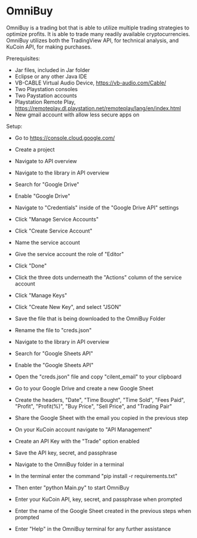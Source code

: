 # OmniBuy
 OmniBuy is a trading bot that is able to utilize multiple trading strategies to optimize profits. It is able to trade many readily available cryptocurrencies. OmniBuy utilizes both the TradingView API, for technical analysis, and KuCoin API, for making purchases. 
 
Prerequisites:
  - Jar files, included in Jar folder
  - Eclipse or any other Java IDE
  - VB-CABLE Virtual Audio Device, https://vb-audio.com/Cable/
  - Two Playstation consoles
  - Two Paystation accounts
  - Playstation Remote Play, https://remoteplay.dl.playstation.net/remoteplay/lang/en/index.html
  - New gmail account with allow less secure apps on

Setup:
  - Go to https://console.cloud.google.com/
  - Create a project
  - Navigate to API overview
  - Navigate to the library in API overview
  - Search for "Google Drive"
  - Enable "Google Drive"
  - Navigate to "Credentials" inside of the "Google Drive API" settings
  - Click "Manage Service Accounts"
  - Click "Create Service Account"
  - Name the service account
  - Give the service account the role of "Editor"
  - Click "Done"
  - Click the three dots underneath the "Actions" column of the service account
  - Click "Manage Keys"
  - Click "Create New Key", and select "JSON"
  - Save the file that is being downloaded to the OmniBuy Folder
  - Rename the file to "creds.json"
  - Navigate to the library in API overview
  - Search for "Google Sheets API"
  - Enable the "Google Sheets API"
  - Open the "creds.json" file and copy "cilent_email" to your clipboard
  - Go to your Google Drive and create a new Google Sheet
  - Create the headers, "Date", "Time Bought", "Time Sold", "Fees Paid", "Profit", "Profit(%)", "Buy Price", 
    "Sell Price", and "Trading Pair"
  - Share the Google Sheet with the email you copied in the previous step

  - On your KuCoin account navigate to "API Management"
  - Create an API Key with the "Trade" option enabled
  - Save the API key, secret, and passphrase 
   
  - Navigate to the OmniBuy folder in a terminal
  - In the terminal enter the command "pip install -r requirements.txt"
  - Then enter "python Main.py" to start OmniBuy
  - Enter your KuCoin API, key, secret, and passphrase when prompted
  - Enter the name of the Google Sheet created in the previous steps when prompted
  - Enter "Help" in the OmniBuy terminal for any further assistance
